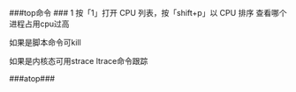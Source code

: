 ###top命令 ###
1 按「1」打开 CPU 列表，按「shift+p」以 CPU 排序
查看哪个进程占用cpu过高

如果是脚本命令可kill


如果是内核态可用strace ltrace命令跟踪

###atop###
